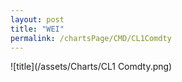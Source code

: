 ```yaml
---
layout: post
title: "WEI"
permalink: /chartsPage/CMD/CL1Comdty
---
```


![title](/assets/Charts/CL1 Comdty.png)

